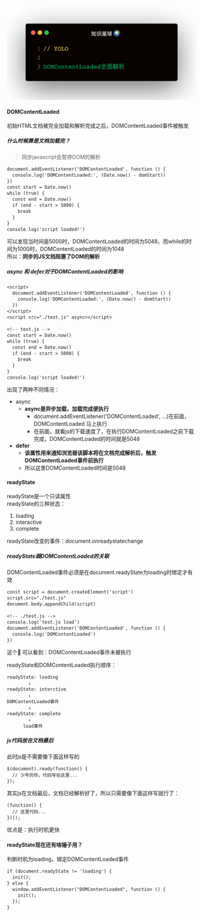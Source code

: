 
![](1.jpeg)

#### DOMContentLoaded
初始HTML文档被完全加载和解析完成之后，DOMContentLoaded事件被触发

##### 什么时候算是文档加载完？
> 同步javascript会暂停DOM的解析   

```
document.addEventListener('DOMContentLoaded', function () {
  console.log('DOMContentLoaded:', (Date.now() - domStart))
})
const start = Date.now()
while (true) {
  const end = Date.now()
  if (end - start > 5000) {
    break
  }
}
console.log('script loaded!')
```   
可以发现当时间是5000时，DOMContentLoaded的时间为5048，而while的时间为1000时，DOMContentLoaded的时间为1048   
所以：**同步的JS文档阻塞了DOM的解析**   


##### async 和 defer对于DOMContentLoaded的影响
```
<script>
  document.addEventListener('DOMContentLoaded', function () {
    console.log('DOMContentLoaded:', (Date.now() - domStart))
  })
</script>
<script src="./test.js" async></script>

<!-- test.js -->
const start = Date.now()
while (true) {
  const end = Date.now()
  if (end - start > 5000) {
    break
  }
}
console.log('script loaded!')
```   

出现了两种不同情况：
- async
  - **async是异步加载，加载完成便执行**
    - document.addEventListener('DOMContentLoaded', ...)在前面，DOMContentLoaded 马上执行
    - <script src="test.js"></script>在前面，就看js的下载速度了，在执行DOMContentLoaded之前下载完成，DOMContentLoaded的时间就是5048
- **defer**
  - **该属性用来通知浏览器该脚本将在文档完成解析后，触发DOMContentLoaded事件前执行**
  - 所以这里DOMContentLoaded时间是5048

#### readyState
readyState是一个只读属性   
readyState的三种状态：
1. loading
2. interactive
3. complete   

readyState改变的事件：document.onreadystatechange

##### readyState跟DOMContentLoaded的关联
DOMContentLoaded事件必须是在document.readyState为loading时绑定才有效   
```
const script = document.createElement('script')
script.src="./test.js"
document.body.appendChild(script)

<!-- ./test.js -->
console.log('test.js load')
document.addEventListener('DOMContentLoaded', function () {
  console.log('DOMContentLoaded')
})
```   

这个🌰 可以看到：DOMContentLoaded事件未被执行   

readyState和DOMContentLoaded执行顺序：
```
readyState: loading
        ↓
readyState: interctive
        ↓
DOMContentLoaded事件
        ↓
readyState: complete
        ↓
      load事件
```

##### js代码放在文档最后
此时js是不需要像下面这样写的
```
$(document).ready(function() {
  // 少年的你，代码写在这里...
});
```   

其实js在文档最后，文档已经解析好了，所以只需要像下面这样写就行了：
```
(function() {
  // 这里代码...
})();
```   

优点是：执行时机更快

#### readyState现在还有啥锤子用？
判断时机为loading，绑定DOMContentLoaded事件
```
if (document.readyState != 'loading') {
  init();
} else {
  window.addEventListener("DOMContentLoaded", function () {
    init();
  });
}
```